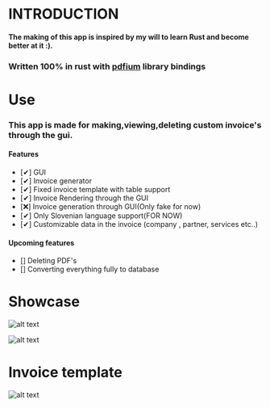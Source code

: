 # INTRODUCTION

#### The making of this app is inspired by my will to learn Rust and become better at it :).

### Written 100% in rust with [pdfium](https://github.com/bblanchon/pdfium-binaries/releases) library bindings

# Use

### This app is made for making,viewing,deleting custom invoice's through the gui.

#### Features

- [✔] GUI
- [✔] Invoice generator
- [✔] Fixed invoice template with table support
- [✔] Invoice Rendering through the GUI
- [❌] Invoice generation through GUI(Only fake for now)
- [✔] Only Slovenian language support(FOR NOW)
- [✔] Customizable data in the invoice (company , partner, services etc..)

#### Upcoming features

- [] Deleting PDF's
- [] Converting everything fully to database

# Showcase

![alt text](https://i.imgur.com/pwrZ4Xj.png "PDF Viewer")

![alt text](https://i.imgur.com/zxizbv3.png "Logo Title Text 1")

# Invoice template

![alt text](https://i.imgur.com/oSGMmMe.png "Logo Title Text 1")
